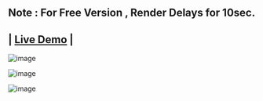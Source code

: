 
Note : For Free Version , Render Delays for 10sec.
---
| [Live Demo](https://codecollab-io.onrender.com/) |
---

![image](https://github.com/user-attachments/assets/d5222da4-7fd7-4d8c-84c4-7aed7588e7ec)


![image](https://github.com/user-attachments/assets/33da2e51-e929-48ea-bc15-14fe5a8ba324)


![image](https://github.com/user-attachments/assets/05d4ba6f-1f6a-45c3-ae30-98b2862e7abe)


